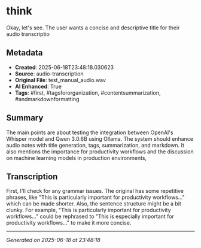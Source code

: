 # think
Okay, let's see. The user wants a concise and descriptive title for their audio transcriptio

## Metadata
- **Created**: 2025-06-18T23:48:18.030623
- **Source**: audio-transcription
- **Original File**: test_manual_audio.wav
- **AI Enhanced**: True
- **Tags**: #first, #tagsfororganization, #contentsummarization, #andmarkdownformatting

## Summary
The main points are about testing the integration between OpenAI's Whisper model and Qwen 3.0.6B using Ollama. The system should enhance audio notes with title generation, tags, summarization, and markdown. It also mentions the importance for productivity workflows and the discussion on machine learning models in production environments,

## Transcription
First, I'll check for any grammar issues. The original has some repetitive phrases, like "This is particularly important for productivity workflows..." which can be made shorter. Also, the sentence structure might be a bit clunky. For example, "This is particularly important for productivity workflows..." could be rephrased to "This is especially important for productivity workflows..." to make it more concise.

---
*Generated on 2025-06-18 at 23:48:18*